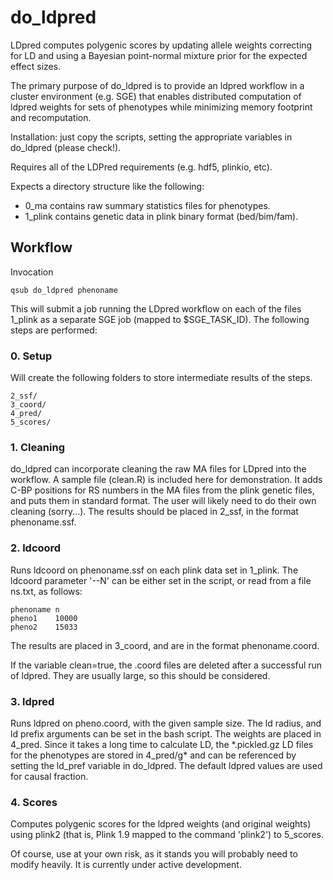 # do\_ldpred

LDpred computes polygenic scores by updating allele weights correcting for LD and using a Bayesian point-normal mixture prior for the 
expected effect sizes.

The primary purpose of do\_ldpred is to provide an ldpred workflow in a cluster environment (e.g. SGE) that enables distributed computation of ldpred weights for sets of phenotypes while minimizing memory footprint and recomputation. 

Installation: just copy the scripts, setting the appropriate variables in do\_ldpred (please check!).

Requires all of the LDPred requirements (e.g. hdf5, plinkio, etc).

Expects a directory structure like the following:

- 0\_ma contains raw summary statistics files for phenotypes. 
- 1\_plink contains genetic data in plink binary format (bed/bim/fam). 

## Workflow

Invocation

    qsub do_ldpred phenoname

This will submit a job running the LDpred workflow on each of the files 1\_plink as a separate SGE job (mapped to $SGE\_TASK\_ID). The following steps are performed:

### 0. Setup

Will create the following folders to store intermediate results of the steps.

    2_ssf/
    3_coord/
    4_pred/
    5_scores/

### 1. Cleaning

do\_ldpred can incorporate cleaning the raw MA files for LDpred into the workflow. A sample file (clean.R) is included here for demonstration.
It adds C-BP positions for RS numbers in the MA files from the plink genetic files, and puts them in standard format.
The user will likely need to do their own cleaning (sorry...). The results should be placed in 2\_ssf, in the format phenoname.ssf.

### 2. ldcoord

Runs ldcoord on phenoname.ssf on each plink data set in 1\_plink. The ldcoord parameter '--N' can be either set in the script, or 
read from a file ns.txt, as follows:

    phenoname n
    pheno1    10000
    pheno2    15033

The results are placed in 3\_coord, and are in the format phenoname.coord. 

If the variable clean=true, the .coord files are deleted after a successful run of ldpred. They are usually large, so this should be considered.

### 3. ldpred

Runs ldpred on pheno.coord, with the given sample size. The ld radius, and ld prefix arguments can be set in the bash script.
The weights are placed in 4\_pred. Since it takes a long time to calculate LD, the \*.pickled.gz LD files for the phenotypes are stored in 4\_pred/g\* 
and can be referenced by setting the ld\_pref variable in do\_ldpred. The default ldpred values are used for causal fraction.

### 4. Scores

Computes polygenic scores for the ldpred weights (and original weights) using plink2 (that is, Plink 1.9 mapped to the command 'plink2')  to 5\_scores. 

Of course, use at your own risk, as it stands you will probably need to modify heavily. It is currently under active development.



